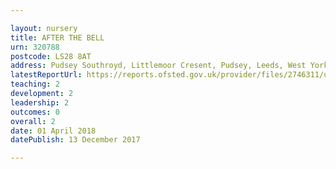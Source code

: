 ```yaml
---

layout: nursery
title: AFTER THE BELL
urn: 320788
postcode: LS28 8AT
address: Pudsey Southroyd, Littlemoor Cresent, Pudsey, Leeds, West Yorkshire, LS28 8AT
latestReportUrl: https://reports.ofsted.gov.uk/provider/files/2746311/urn/320788.pdf
teaching: 2
development: 2
leadership: 2
outcomes: 0
overall: 2
date: 01 April 2018 
datePublish: 13 December 2017

---
```

